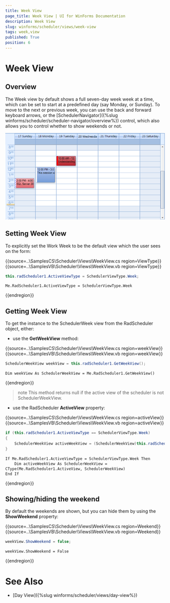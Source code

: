 ```yaml
---
title: Week View
page_title: Week View | UI for WinForms Documentation
description: Week View
slug: winforms/scheduler/views/week-view
tags: week,view
published: True
position: 6
---
```


# Week View

## Overview

The Week view by default shows a full seven-day week week at a time, which can be set to start at a predefined day (say Monday, or Sunday). To move to the next or previous week, you can use the back and forward keyboard arrows, or the [SchedulerNavigator]({%slug winforms/scheduler/scheduler-navigator/overview%}) control, which also allows you to control whether to show weekends or not.

![scheduler-views-week-view 001](images/scheduler-views-week-view001.png)

## Setting Week View

To explicitly set the Work Week to be the default view which the user sees on the form:

{{source=..\SamplesCS\Scheduler\Views\WeekView.cs region=ViewType}} 
{{source=..\SamplesVB\Scheduler\Views\WeekView.vb region=ViewType}} 

````C#
this.radScheduler1.ActiveViewType = SchedulerViewType.Week;

````
````VB.NET
Me.RadScheduler1.ActiveViewType = SchedulerViewType.Week

````

{{endregion}} 

## Getting Week View

To get the instance to the SchedulerWeek view from the RadScheduler object, either:

* use the __GetWeekView__ method:

{{source=..\SamplesCS\Scheduler\Views\WeekView.cs region=weekView}} 
{{source=..\SamplesVB\Scheduler\Views\WeekView.vb region=weekView}} 

````C#
SchedulerWeekView weekView = this.radScheduler1.GetWeekView();

````
````VB.NET
Dim weekView As SchedulerWeekView = Me.RadScheduler1.GetWeekView()

````

{{endregion}} 

>note This method returns null if the active view of the scheduler is not SchedulerWeekView.
>

* use the RadScheduler __ActiveView__ property:             

{{source=..\SamplesCS\Scheduler\Views\WeekView.cs region=activeView}} 
{{source=..\SamplesVB\Scheduler\Views\WeekView.vb region=activeView}} 

````C#
if (this.radScheduler1.ActiveViewType == SchedulerViewType.Week)
{
    SchedulerWeekView activeWeekView = (SchedulerWeekView)this.radScheduler1.ActiveView;
}

````
````VB.NET
If Me.RadScheduler1.ActiveViewType = SchedulerViewType.Week Then
    Dim activeWeekView As SchedulerWeekView = CType(Me.RadScheduler1.ActiveView, SchedulerWeekView)
End If

````

{{endregion}} 

## Showing/hiding the weekend

By default the weekends are shown, but you can hide them by using the __ShowWeekend__ property:

{{source=..\SamplesCS\Scheduler\Views\WeekView.cs region=Weekend}} 
{{source=..\SamplesVB\Scheduler\Views\WeekView.vb region=Weekend}} 
````C#
weekView.ShowWeekend = false;

````
````VB.NET
weekView.ShowWeekend = False

````

{{endregion}} 

# See Also

 * [Day View]({%slug winforms/scheduler/views/day-view%})
